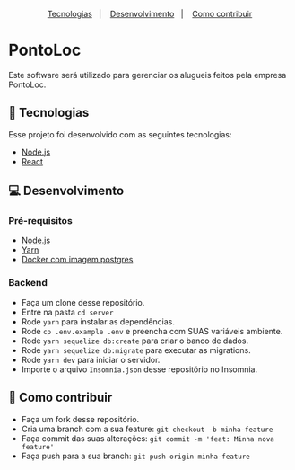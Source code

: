 <p align="center">
 <a href="#rocket-tecnologias">Tecnologias</a>&nbsp;&nbsp;&nbsp;|&nbsp;&nbsp;&nbsp;
 <a href="#computer-desenvolvimento">Desenvolvimento</a>&nbsp;&nbsp;&nbsp;|&nbsp;&nbsp;&nbsp;
 <a href="#-como-contribuir">Como contribuir</a>
</p>

# PontoLoc

Este software será utilizado para gerenciar os alugueis feitos pela empresa PontoLoc.

## :rocket: Tecnologias

Esse projeto foi desenvolvido com as seguintes tecnologias:

- [Node.js](https://nodejs.org/en/)
- [React](https://reactjs.org/)

## :computer: Desenvolvimento

### Pré-requisitos

- [Node.js](https://nodejs.org/en/)
- [Yarn](https://yarnpkg.com/pt-BR/docs/install)
- [Docker com imagem postgres](https://hub.docker.com/_/postgres)

### Backend

- Faça um clone desse repositório.
- Entre na pasta `cd server`
- Rode `yarn` para instalar as dependências.
- Rode `cp .env.example .env` e preencha com SUAS variáveis ambiente.
- Rode `yarn sequelize db:create` para criar o banco de dados.
- Rode `yarn sequelize db:migrate` para executar as migrations.
- Rode `yarn dev` para iniciar o servidor.
- Importe o arquivo `Insomnia.json` desse repositório no Insomnia.

## 🤔 Como contribuir

- Faça um fork desse repositório.
- Cria uma branch com a sua feature: `git checkout -b minha-feature`
- Faça commit das suas alterações: `git commit -m 'feat: Minha nova feature'`
- Faça push para a sua branch: `git push origin minha-feature`

